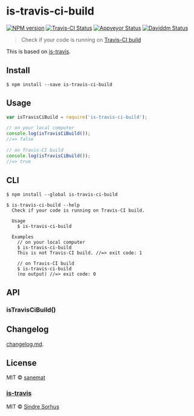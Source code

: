 # is-travis-ci-build

[![NPM version][npm-image]][npm-url] [![Travis-CI Status][travis-image]][travis-url] [![Appveyor Status][appveyor-image]][appveyor-url] [![Daviddm Status][daviddm-image]][daviddm-url]

> Check if your code is running on [Travis-CI build](http://docs.travis-ci.com/user/environment-variables/#Default-Environment-Variables)

This is based on [is-travis](https://github.com/sindresorhus/is-travis).


## Install

```
$ npm install --save is-travis-ci-build
```


## Usage

```js
var isTravisCiBuild = require('is-travis-ci-build');

// on your local computer
console.log(isTravisCiBuild());
//=> false

// on Travis-CI build
console.log(isTravisCiBuild());
//=> true
```


## CLI

```
$ npm install --global is-travis-ci-build
```
```
$ is-travis-ci-build --help
  Check if your code is running on Travis-CI build.

  Usage
    $ is-travis-ci-build

  Examples
    // on your local computer
    $ is-travis-ci-build
    This is not Travis-CI build. //=> exit code: 1

    // on Travis-CI build
    $ is-travis-ci-build
    (no output) //=> exit code: 0
```


## API

### isTravisCiBuild()


## Changelog

[changelog.md](./changelog.md).


## License

MIT © [sanemat](http://sane.jp)

### [is-travis](https://github.com/sindresorhus/is-travis)

MIT © [Sindre Sorhus](http://sindresorhus.com)


[travis-url]: https://travis-ci.org/sanemat/is-travis-ci-build
[travis-image]: https://img.shields.io/travis/sanemat/is-travis-ci-build/master.svg?style=flat-square&label=travis
[appveyor-url]: https://ci.appveyor.com/project/sanemat/is-travis-ci-build/branch/master
[appveyor-image]: https://img.shields.io/appveyor/ci/sanemat/is-travis-ci-build/master.svg?style=flat-square&label=appveyor
[npm-url]: https://npmjs.org/package/is-travis-ci-build
[npm-image]: https://img.shields.io/npm/v/is-travis-ci-build.svg?style=flat-square
[daviddm-url]: https://david-dm.org/sanemat/is-travis-ci-build
[daviddm-image]: https://img.shields.io/david/sanemat/is-travis-ci-build.svg?style=flat-square
